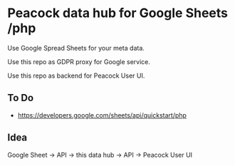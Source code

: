 # Peacock data hub for Google Sheets /php

Use Google Spread Sheets for your meta data.

Use this repo as GDPR proxy for Google service.

Use this repo as backend for Peacock User UI.

## To Do

* https://developers.google.com/sheets/api/quickstart/php

## Idea

Google Sheet -> API -> this data hub -> API -> Peacock User UI